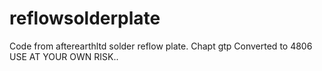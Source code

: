 # reflowsolderplate
Code from afterearthltd solder reflow plate. Chapt gtp Converted to 4806 USE AT YOUR OWN RISK..  
